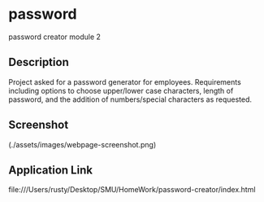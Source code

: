 # password
password creator module 2

## Description
Project asked for a password generator for employees. Requirements including options to choose upper/lower case characters, length of password, and the addition of numbers/special characters as requested.

## Screenshot
(./assets/images/webpage-screenshot.png)

## Application Link
file:///Users/rusty/Desktop/SMU/HomeWork/password-creator/index.html
